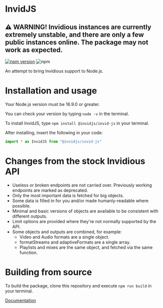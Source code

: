# InvidJS

## :warning:  WARNING! Invidious instances are currently extremely unstable, and there are only a few public instances online. The package may not work as expected.

[![npm version](https://badge.fury.io/js/@invidjs%2Finvid-js.svg)](https://badge.fury.io/js/@invidjs%2Finvid-js)
![npm](https://img.shields.io/npm/dt/%40invidjs/invid-js)

An attempt to bring Invidious support to Node.js.

# Installation and usage

Your Node.js version must be 16.9.0 or greater.

You can check your version by typing `node -v` in the terminal.

To install InvidJS, type `npm install @invidjs/invid-js` in your terminal.

After installing, insert the following in your code:

```js
import * as InvidJS from "@invidjs/invid-js"
```

# Changes from the stock Invidious API
- Useless or broken endpoints are not carried over. Previously working endpoints are marked as deprecated.
- Only the most important data is fetched for big objects.
- Some data is filled in for you and/or made humanly-readable where possible.
- Minimal and basic versions of objects are available to be consistent with different outputs.
- Limit options are provided where they're not normally supported by the API.
- Some objects and outputs are combined, for example:
  - Video and Audio formats are a single object. 
  - formatStreams and adaptiveFormats are a single array.
  - Playlists and mixes are the same object, and fetched via the same function.

# Building from source
To build the package, clone this repository and execute `npm run build` in your terminal.

[Documentation](https://invidjs.js.org/)
